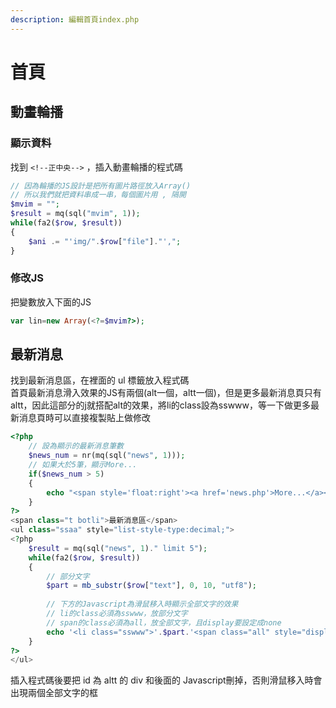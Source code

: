 ```yaml
---
description: 編輯首頁index.php
---
```


# 首頁

## 動畫輪播

### 顯示資料

找到 `<!--正中央-->` ，插入動畫輪播的程式碼

```php
// 因為輪播的JS設計是把所有圖片路徑放入Array()
// 所以我們就把資料串成一串，每個圖片用 , 隔開
$mvim = "";
$result = mq(sql("mvim", 1));
while(fa2($row, $result))
{
	$ani .= "'img/".$row["file"]."',";
}
```

### 修改JS

把變數放入下面的JS

```php
var lin=new Array(<?=$mvim?>);
```

## 最新消息

找到最新消息區，在裡面的 ul 標籤放入程式碼  
首頁最新消息滑入效果的JS有兩個\(alt一個，altt一個\)，但是更多最新消息頁只有altt，因此這部分的j就搭配alt的效果，將li的class設為sswww，等一下做更多最新消息頁時可以直接複製貼上做修改

```php
<?php
	// 設為顯示的最新消息筆數
	$news_num = nr(mq(sql("news", 1)));
	// 如果大於5筆，顯示More...
	if($news_num > 5) 
	{
		echo "<span style='float:right'><a href='news.php'>More...</a></span>";
	}
?>
<span class="t botli">最新消息區</span>
<ul class="ssaa" style="list-style-type:decimal;">
<?php
	$result = mq(sql("news", 1)." limit 5");
	while(fa2($row, $result))
	{
		// 部分文字
		$part = mb_substr($row["text"], 0, 10, "utf8");
		
		// 下方的Javascript為滑鼠移入時顯示全部文字的效果	
		// li的class必須為sswww，放部分文字	
		// span的class必須為all，放全部文字，且display要設定成none
		echo '<li class="sswww">'.$part.'<span class="all" style="display:none">'.$row["text"].'</span></li>';
	}
?>
</ul>
```

插入程式碼後要把 id 為 altt 的 div 和後面的 Javascript刪掉，否則滑鼠移入時會出現兩個全部文字的框

